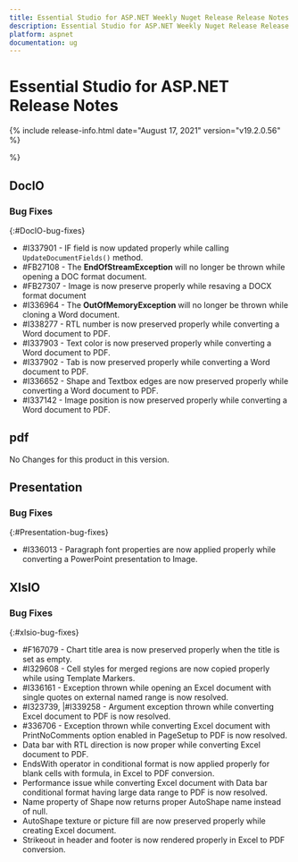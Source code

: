 ```yaml
---
title: Essential Studio for ASP.NET Weekly Nuget Release Release Notes  
description: Essential Studio for ASP.NET Weekly Nuget Release Release Notes  
platform: aspnet
documentation: ug
---
```


# Essential Studio for ASP.NET  Release Notes  

{% include release-info.html date="August 17, 2021"  version="v19.2.0.56" %} 



 %}



## DocIO

### Bug Fixes
{:#DocIO-bug-fixes}

* \#I337901 - IF field is now updated properly while calling `UpdateDocumentFields()` method.
* \#FB27108 - The **EndOfStreamException** will no longer be thrown while opening a DOC format document.
* \#FB27307 - Image is now preserve properly while resaving a DOCX format document
* \#I336964 - The **OutOfMemoryException** will no longer be thrown while cloning a Word document.
* \#I338277 - RTL number is now preserved properly while converting a Word document to PDF.
* \#I337903 - Text color is now preserved properly while converting a Word document to PDF.
* \#I337902 - Tab is now preserved properly while converting a Word document to PDF.
* \#I336652 - Shape and Textbox edges are now preserved properly while converting a Word document to PDF.
* \#I337142 - Image position is now preserved properly while converting a Word document to PDF.
## pdf

No Changes for this product in this version.

[//]: # "Delete the contents of this file while new content is added."

## Presentation

### Bug Fixes
{:#Presentation-bug-fixes}

* \#I336013 - Paragraph font properties are now applied properly while converting a PowerPoint presentation to Image.
## XlsIO

### Bug Fixes
{:#xlsio-bug-fixes}

* \#F167079 - Chart title area is now preserved properly when the title is set as empty.
* \#I329608 - Cell styles for merged regions are now copied properly while using Template Markers.
* \#I336161 - Exception thrown while opening an Excel document with single quotes on external named range is now resolved.
* \#I323739, |#I339258 - Argument exception thrown while converting Excel document to PDF is now resolved.
* \#336706 - Exception thrown while converting Excel document with PrintNoComments option enabled in PageSetup to PDF is now resolved.
* Data bar with RTL direction is now proper while converting Excel document to PDF.
* EndsWith operator in conditional format is now applied properly for blank cells with formula, in Excel to PDF conversion.
* Performance issue while converting Excel document with Data bar conditional format having large data range to PDF is now resolved.
* Name property of Shape now returns proper AutoShape name instead of null.
* AutoShape texture or picture fill are now preserved properly while creating Excel document.
* Strikeout in header and footer is now rendered properly in Excel to PDF conversion.


